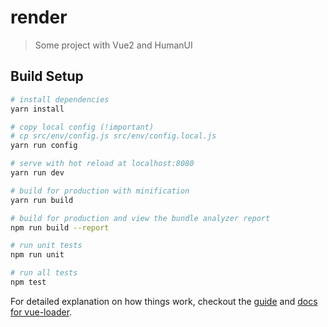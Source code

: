 # render

> Some project with Vue2 and HumanUI

## Build Setup

``` bash
# install dependencies
yarn install

# copy local config (!important)
# cp src/env/config.js src/env/config.local.js
yarn run config

# serve with hot reload at localhost:8080
yarn run dev

# build for production with minification
yarn run build

# build for production and view the bundle analyzer report
npm run build --report

# run unit tests
npm run unit

# run all tests
npm test
```

For detailed explanation on how things work, checkout the [guide](http://vuejs-templates.github.io/webpack/) and [docs for vue-loader](http://vuejs.github.io/vue-loader).
